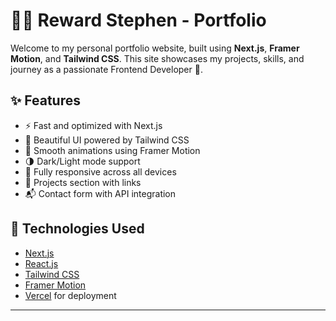 # 🧑‍💻 Reward Stephen - Portfolio

Welcome to my personal portfolio website, built using **Next.js**, **Framer Motion**, and **Tailwind CSS**. This site showcases my projects, skills, and journey as a passionate Frontend Developer 🚀.

## ✨ Features

- ⚡ Fast and optimized with Next.js
- 🎨 Beautiful UI powered by Tailwind CSS
- 🎥 Smooth animations using Framer Motion
- 🌗 Dark/Light mode support
- 📱 Fully responsive across all devices
- 📁 Projects section with links
- 📬 Contact form with API integration

## 🚀 Technologies Used

- [Next.js](https://nextjs.org/)
- [React.js](https://reactjs.org/)
- [Tailwind CSS](https://tailwindcss.com/)
- [Framer Motion](https://www.framer.com/motion/)
- [Vercel](https://vercel.com/) for deployment

---
